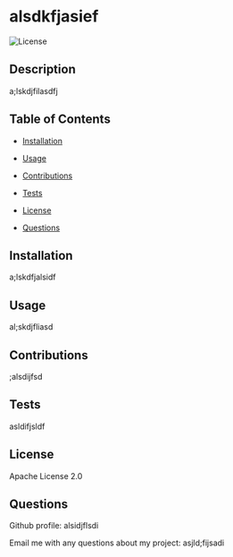 # alsdkfjasief

  ![License](https://img.shields.io/badge/License-Apache%202.0-blue.svg)

  ## Description
  a;lskdjfilasdfj


  ## Table of Contents
  - [Installation](#installation)
  - [Usage](#usage)
  - [Contributions](#contributions)
  - [Tests](#tests)
  
  - [License](#license)
  
  - [Questions](#questions)


  ## Installation
  a;lskdfjalsidf


  ## Usage
  al;skdjfliasd


  ## Contributions
  ;alsdijfsd


  ## Tests
  asldifjsldf


  
  ## License
  Apache License 2.0
        

  ## Questions
  Github profile: alsidjflsdi

  Email me with any questions about my project: asjld;fijsadi

